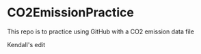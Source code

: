 # CO2EmissionPractice
 This repo is to practice using GitHub with a CO2 emission data file

Kendall's edit